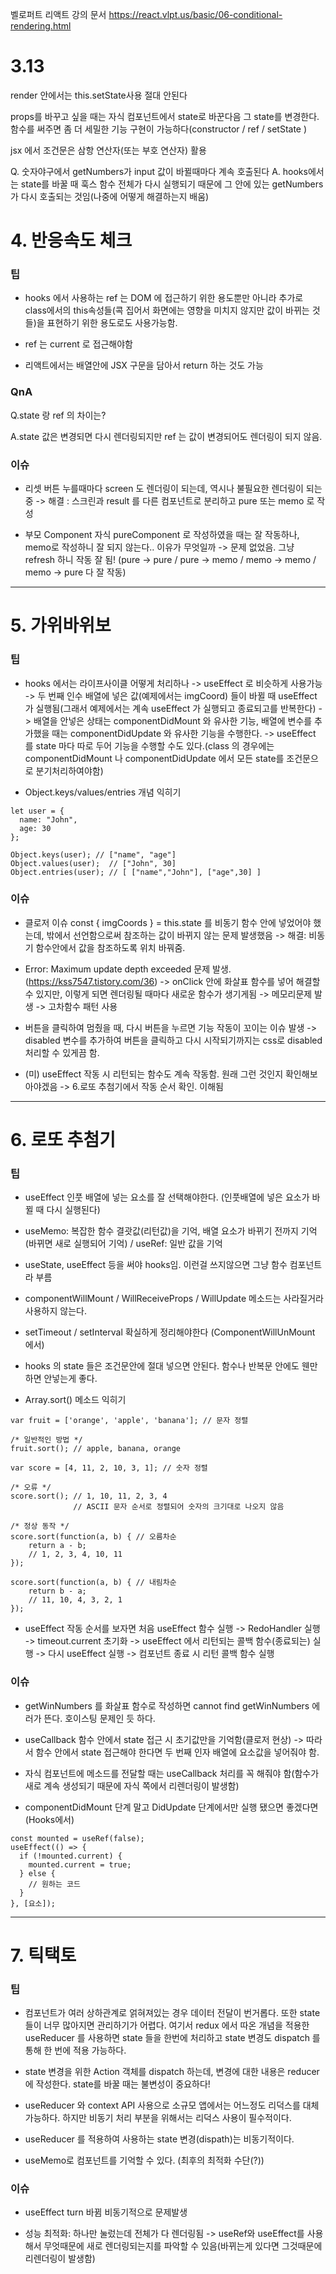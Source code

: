 벨로퍼트 리액트 강의 문서
https://react.vlpt.us/basic/06-conditional-rendering.html

# 3.13

render 안에서는 this.setState사용 절대 안된다

props를 바꾸고 싶을 때는 자식 컴포넌트에서 state로 바꾼다음 그 state를 변경한다.
함수를 써주면 좀 더 세밀한 기능 구현이 가능하다(constructor / ref / setState )

jsx 에서 조건문은 삼항 연산자(또는 부호 연산자) 활용

Q. 숫자야구에서 getNumbers가 input 값이 바뀔때마다 계속 호출된다
A. hooks에서는 state를 바꿀 때 훅스 함수 전체가 다시 실행되기 때문에 그 안에 있는 getNumbers 가 다시 호출되는 것임(나중에 어떻게 해결하는지 배움)

# 4. 반응속도 체크

### 팁

- hooks 에서 사용하는 ref 는 DOM 에 접근하기 위한 용도뿐만 아니라 추가로
  class에서의 this속성들(콕 집어서 화면에는 영향을 미치지 않지만 값이 바뀌는 것들)을 표현하기 위한 용도로도 사용가능함.

- ref 는 current 로 접근해야함

- 리액트에서는 배열안에 JSX 구문을 담아서 return 하는 것도 가능

### QnA

Q.state 랑 ref 의 차이는?

A.state 값은 변경되면 다시 렌더링되지만 ref 는 값이 변경되어도 렌더링이 되지 않음.

### 이슈

- 리셋 버튼 누를때마다 screen 도 렌더링이 되는데, 역시나 불필요한 렌더링이 되는 중
  -> 해결 : 스크린과 result 를 다른 컴포넌트로 분리하고 pure 또는 memo 로 작성

- 부모 Component 자식 pureComponent 로 작성하였을 때는 잘 작동하나, memo로 작성하니 잘 되지 않는다.. 이유가 무엇일까
  -> 문제 없었음. 그냥 refresh 하니 작동 잘 됨! (pure -> pure / pure -> memo / memo -> memo / memo -> pure 다 잘 작동)

---

# 5. 가위바위보

### 팁

- hooks 에서는 라이프사이클 어떻게 처리하나
  -> useEffect 로 비슷하게 사용가능
  -> 두 번째 인수 배열에 넣은 값(예제에서는 imgCoord) 들이 바뀔 때 useEffect 가 실행됨(그래서 예제에서는 계속 useEffect 가 실행되고 종료되고를 반복한다)
  -> 배열을 안넣은 상태는 componentDidMount 와 유사한 기능, 배열에 변수를 추가했을 때는 componentDidUpdate 와 유사한 기능을 수행한다.
  -> useEffect 를 state 마다 따로 두어 기능을 수행할 수도 있다.(class 의 경우에는 componentDidMount 나 componentDidUpdate 에서 모든 state를 조건문으로 분기처리하여야함)

- Object.keys/values/entries 개념 익히기

```
let user = {
  name: "John",
  age: 30
};

Object.keys(user); // ["name", "age"]
Object.values(user);  // ["John", 30]
Object.entries(user); // [ ["name","John"], ["age",30] ]
```

### 이슈

- 클로저 이슈 const { imgCoords } = this.state 를 비동기 함수 안에 넣었어야 했는데, 밖에서 선언함으로써 참조하는 값이 바뀌지 않는 문제 발생했음
  -> 해결: 비동기 함수안에서 값을 참조하도록 위치 바꿔줌.

- Error: Maximum update depth exceeded 문제 발생. (https://kss7547.tistory.com/36)
  -> onClick 안에 화살표 함수를 넣어 해결할 수 있지만, 이렇게 되면 렌더링될 때마다 새로운 함수가 생기게됨 -> 메모리문제 발생
  -> 고차함수 패턴 사용

- 버튼을 클릭하여 멈췄을 때, 다시 버튼을 누르면 기능 작동이 꼬이는 이슈 발생
  -> disabled 변수를 추가하여 버튼을 클릭하고 다시 시작되기까지는 css로 disabled 처리할 수 있게끔 함.

- (미) useEffect 작동 시 리턴되는 함수도 계속 작동함. 원래 그런 것인지 확인해보아야겠음
  -> 6.로또 추첨기에서 작동 순서 확인. 이해됨

---

# 6. 로또 추첨기

### 팁

- useEffect 인풋 배열에 넣는 요소를 잘 선택해야한다. (인풋배열에 넣은 요소가 바뀔 때 다시 실행된다)

- useMemo: 복잡한 함수 결괏값(리턴값)을 기억, 배열 요소가 바뀌기 전까지 기억(바뀌면 새로 실행되어 기억) / useRef: 일반 값을 기억

- useState, useEffect 등을 써야 hooks임. 이런걸 쓰지않으면 그냥 함수 컴포넌트라 부름

- componentWillMount / WillReceiveProps / WillUpdate 메소드는 사라질거라 사용하지 않는다.

- setTimeout / setInterval 확실하게 정리해야한다 (ComponentWillUnMount 에서)

- hooks 의 state 들은 조건문안에 절대 넣으면 안된다. 함수나 반복문 안에도 웬만하면 안넣는게 좋다.

- Array.sort() 메소드 익히기

```
var fruit = ['orange', 'apple', 'banana']; // 문자 정렬

/* 일반적인 방법 */
fruit.sort(); // apple, banana, orange

var score = [4, 11, 2, 10, 3, 1]; // 숫자 정렬

/* 오류 */
score.sort(); // 1, 10, 11, 2, 3, 4
              // ASCII 문자 순서로 정렬되어 숫자의 크기대로 나오지 않음

/* 정상 동작 */
score.sort(function(a, b) { // 오름차순
    return a - b;
    // 1, 2, 3, 4, 10, 11
});

score.sort(function(a, b) { // 내림차순
    return b - a;
    // 11, 10, 4, 3, 2, 1
});
```

- useEffect 작동 순서를 보자면 처음 useEffect 함수 실행 -> RedoHandler 실행 -> timeout.current 초기화 -> useEffect 에서 리턴되는 콜백 함수(종료되는) 실행 -> 다시 useEffect 실행 -> 컴포넌트 종료 시 리턴 콜백 함수 실행

### 이슈

- getWinNumbers 를 화살표 함수로 작성하면 cannot find getWinNumbers 에러가 뜬다. 호이스팅 문제인 듯 하다.

- useCallback 함수 안에서 state 접근 시 초기값만을 기억함(클로저 현상) -> 따라서 함수 안에서 state 접근해야 한다면 두 번째 인자 배열에 요소값을 넣어줘야 함.

- 자식 컴포넌트에 메소드를 전달할 때는 useCallback 처리를 꼭 해줘야 함(함수가 새로 계속 생성되기 때문에 자식 쪽에서 리렌더링이 발생함)

- componentDidMount 단계 말고 DidUpdate 단계에서만 실행 됐으면 좋겠다면 (Hooks에서)

```
const mounted = useRef(false);
useEffect(() => {
  if (!mounted.current) {
    mounted.current = true;
  } else {
    // 원하는 코드
  }
}, [요소]);
```

---

# 7. 틱택토

### 팁

- 컴포넌트가 여러 상하관계로 얽혀져있는 경우 데이터 전달이 번거롭다. 또한 state 들이 너무 많아지면 관리하기가 어렵다. 여기서 redux 에서 따온 개념을 적용한 useReducer 를 사용하면 state 들을 한번에 처리하고 state 변경도 dispatch 를 통해 한 번에 적용 가능하다.

- state 변경을 위한 Action 객체를 dispatch 하는데, 변경에 대한 내용은 reducer 에 작성한다. state를 바꿀 때는 불변성이 중요하다!

- useReducer 와 context API 사용으로 소규모 앱에서는 어느정도 리덕스를 대체 가능하다. 하지만 비동기 처리 부분을 위해서는 리덕스 사용이 필수적이다.

- useReducer 를 적용하여 사용하는 state 변경(dispath)는 비동기적이다.

- useMemo로 컴포넌트를 기억할 수 있다. (최후의 최적화 수단(?))

### 이슈

- useEffect turn 바뀜 비동기적으로 문제발생

- 성능 최적화: 하나만 눌렀는데 전체가 다 렌더링됨 -> useRef와 useEffect를 사용해서 무엇때문에 새로 렌더링되는지를 파악할 수 있음(바뀌는게 있다면 그것때문에 리렌더링이 발생함)
